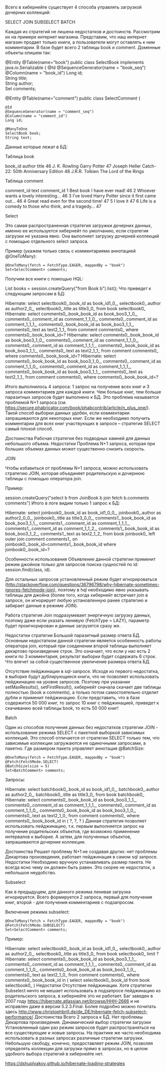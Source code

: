 Всего в хибернейте существует 4 способа управлять загрузкой дочерних коллекций:

SELECT
JOIN
SUBSELECT
BATCH

Каждая из стратегий не лишена недостатков и достоинств. Рассмотрим их на примере интернет магазина. Представим, что наш интернет магазин продает только книги, а пользователи могут оставлять к ним комментарии. В базе будет всего 2 таблицы book и comment.
Доменные объекты опишем так:

@Entity
@Table(name="book")
public class SelectBook implements java.io.Serializable {
    @Id
    @SequenceGenerator(name = "book_seq")
    @Column(name = "book_id")
    Long id;    
    String title;    
    String author;    
    Set<SelectComment> comments;
    

@Entity
@Table(name="comment")
public class SelectComment {

    @Id
    @SequenceGenerator(name = "comment_seq")
    @Column(name = "comment_id")
    Long id;

    @ManyToOne
    SelectBook book;
    String text;    
    

Данные которые лежат в БД:

Таблица book

book_id	author	title
46	J. K. Rowling	Garry Potter
47	Joseph Heller	Catch-22: 50th Anniversary Edition
48	J.R.R. Tolkien	The Lord of the Rings

Таблица comment

comment_id	text	comment_id
1	Best book I have ever read!	46
2	Whoever wants a lovely interesting…	46
3	I’ve loved Harry Potter since it first came out…	46
4	Great read even for the second time!	47
5	I love it	47
6	Life is a comedy to those who think, and a tragedy…	47


Select

Это самая распространенная стратегия загружки дочерних данных, именно ее используется хибернейт по умолчанию, если стратегия загрузки не указана явно. Она выполняет загрузку дочерней коллекций с помощью отдельного select запроса.

Пример (укажем только связь с комментариями аннотацией @OneToMany):

    @OneToMany(fetch = FetchType.EAGER, mappedBy = "book")
    Set<SelectComment> comments;

Получим все книги с помощью HQL:

List<Book> books = session.createQuery("from Book b").list();
Что приведет к следующим запросам в БД:

Hibernate: 
    select
        selectbook0_.book_id as book_id1_0_,
        selectbook0_.author as author2_0_,
        selectbook0_.title as title3_0_ 
    from
        book selectbook0_ 
Hibernate: 
    select
        comments0_.book_book_id as book_boo3_1_0_,
        comments0_.comment_id as comment_1_1_0_,
        comments0_.comment_id as comment_1_1_1_,
        comments0_.book_book_id as book_boo3_1_1_,
        comments0_.text as text2_1_1_ 
    from
        comment comments0_ 
    where
        comments0_.book_book_id=?
Hibernate: 
    select
        comments0_.book_book_id as book_boo3_1_0_,
        comments0_.comment_id as comment_1_1_0_,
        comments0_.comment_id as comment_1_1_1_,
        comments0_.book_book_id as book_boo3_1_1_,
        comments0_.text as text2_1_1_ 
    from
        comment comments0_ 
    where
        comments0_.book_book_id=?
Hibernate: 
    select
        comments0_.book_book_id as book_boo3_1_0_,
        comments0_.comment_id as comment_1_1_0_,
        comments0_.comment_id as comment_1_1_1_,
        comments0_.book_book_id as book_boo3_1_1_,
        comments0_.text as text2_1_1_ 
    from
        comment comments0_ 
    where
        comments0_.book_book_id=?

Итого выполнилось 4 запроса: 1 запрос на получение всех книг и 3 запроса комментариев для каждой книги. Чем больше книг, тем больше паразитных запросов будет выполнено к БД. Это проблема называется проблемой N+1 запроса (см. https://secure.phabricator.com/book/phabcontrib/article/n_plus_one/). Такой способ выборки данных удобен, если комментарии запрашиваются для некоторых книг. Если же необходимо получить комментарии для всех книг участвующих в запросе – стратегия SELECT самый плохой способ.

Достоинства
Рабочая стратегия без подводных камней для данных небольшого объема.
Недостатки
Проблема N+1 запроса, которая при больших объемах данных может существенно снизить скорость.


JOIN

Чтобы избавиться от проблемы N+1 запроса, можно использовать стратегию JOIN, которая объединяет родительскую и дочернюю таблицы с помощью оператора join.

Пример:

session.createQuery("select b from JoinBook b join fetch b.comments comments")
Итого в логе видим только 1 запрос к БД:

Hibernate: 
    select
        joinbook0_.book_id as book_id1_0_0_,
        joinbook0_.author as author2_0_0_,
        joinbook0_.title as title3_0_0_,
        comments1_.book_book_id as book_boo3_1_1_,
        comments1_.comment_id as comment_1_1_1_,
        comments1_.comment_id as comment_1_1_2_,
        comments1_.book_book_id as book_boo3_1_2_,
        comments1_.text as text2_1_2_ 
    from
        book joinbook0_ 
    left outer join
        comment comments1_ 
            on joinbook0_.book_id=comments1_.book_book_id 
    where
        joinbook0_.book_id=?

Особенности использования
Объявление данной стратегии применит режим джойнов только для запросов поиска сущностей по id: session.find(class, id).

Для остальных запросов установленный режим будет игнорироваться (http://stackoverflow.com/questions/36796798/why-hibernate-sometimes-ignores-fetchmode-join), поэтому в hql необходимо явно указывать таблицы для джойна (более того, когда хибернейт встречает join в запросе, он игнорирует любую установленную ранее стратегию и забирает данные в режиме JOIN).

Работа стратегия Join подразумевает энергичную загрузку данных, поэтому даже если указать ленивую (FetchType = LAZY), параметр будет проигнорирован и данные загрузятся сразу же.

Недостатки стратегии
Большой паразитный размер ответа БД. Основным недостатком данной стратегии является особенность работы оператора join, который при соединении второй таблицы выполняет декартово произведение строк. Это означает, что если у нас есть 2 книги по 3 комментария, результат выборки будет содержать 6 строк. Что влечет за собой существенное увеличение размера ответа БД.

Отсутствие пейджинации в sql-запросе. Исходя из первого недостатка, в выборке будут дублирующиеся книги, что не позволяет использовать пейджинацию на уровне запросов. Поэтому при указании setMaxResults(), setFirstResult(), хибернейт сначала скачает две таблицы полностью (book и comments), а только потом самостоятельно отделит дубли и применит пейджинацию. Если представить, что в базе содержится 50 000 книг, то запрос 10 книг с пейджинацией, приведет к скачиванию всей таблицы book, то есть 50 000 книг!


Batch

Один из способов получения данных без недостатков стратегии JOIN - использование режима SELECT с пакетной выборкой зависимых коллекций. Это способ отличается от стратегии SELECT только тем, что зависимые коллекции загружаются не одиночными запросами, а пакетно. Где размером пакета управляет аннотация @BatchSize:

    @OneToMany(fetch = FetchType.EAGER, mappedBy = "book")
    @Fetch(FetchMode.SELECT)
    @BatchSize(size = 5)
    Set<BatchComment> comments;

Запросы:

Hibernate: 
    select
        batchbook0_.book_id as book_id1_0_,
        batchbook0_.author as author2_0_,
        batchbook0_.title as title3_0_ 
    from
        book batchbook0_
Hibernate: 
    select
        comments0_.book_book_id as book_boo3_1_1_,
        comments0_.comment_id as comment_1_1_1_,
        comments0_.comment_id as comment_1_1_0_,
        comments0_.book_book_id as book_boo3_1_0_,
        comments0_.text as text2_1_0_ 
    from
        comment comments0_ 
    where
        comments0_.book_book_id in (
            ?, ?, ?
        )
Данная стратегия позволяет использовать пейджинацию, т.к. первым выполняется запрос на получение родительских объектов, где возможно применение интервалов к выборке. А затем, для полученных объектов, запрашиваются дочерние коллекции.

Достоинства
Решает проблему N+1 не создавая других: нет проблемы Декартова произведения, работает пейджинация в самом sql запросе.
Недостатки
Необходимо вручную устанавливать размер пакета. Не всегда ясно чему он должен быть равен. Это скорее не недостаток, а небольшое неудобство.


Subselect

Как в предыдущем, для данного режима ленивая загрузка игнорируется. Всего формируется 2 запроса, первый для получения книг, второй - для получения комментариев с подзапросом.

Включение режима subselect:

    @OneToMany(fetch = FetchType.EAGER, mappedBy = "book")
    @Fetch(FetchMode.SUBSELECT)
    Set<SelectComment> comments;
Пример:

Hibernate: 
    select
        selectbook0_.book_id as book_id1_0_,
        selectbook0_.author as author2_0_,
        selectbook0_.title as title3_0_ 
    from
        book selectbook0_ limit ?
Hibernate: 
    select
        comments0_.book_book_id as book_boo3_1_1_,
        comments0_.comment_id as comment_1_1_1_,
        comments0_.comment_id as comment_1_1_0_,
        comments0_.book_book_id as book_boo3_1_0_,
        comments0_.text as text2_1_0_ 
    from
        comment comments0_ 
    where
        comments0_.book_book_id in (
            select
                selectbook0_.book_id 
            from
                book selectbook0_
        )
Недостатки
Отсутствие пейджинации. Хотя стратегии Subselect ничто не мешает использовать в подзапросе пейджинацию из родительского запроса, в хибернейте это не работает. Баг заведен в 2007 году https://hibernate.atlassian.net/browse/HHH-2666 и не исправлен даже в версии 5.2.3.Final. Более подробно можно почитать здесь http://www.christophbrill.de/de_DE/hibernate-fetch-subselect-performance/
Достоинства
Всего 2 запроса к БД.
Нет проблемы Декартова произведения.
Динамический выбор стратегии загрузки
Установленный один раз режим запросов будет распространяться на все существующие и новые запросы. На практике же часто необходима использовать в разных запросах различные стратегии загрузки. Небольшую свободу, конечно, предоставляет режим JOIN, позволяя определять коллекции для загрузки прямо в запросах, но в целом удобного выбора стратегий в хибернейте нет.

https://dshuplyakov.github.io/hibernate-loading-strategies
